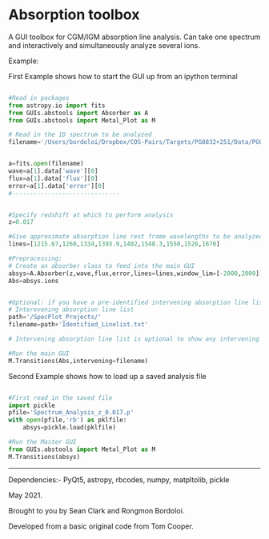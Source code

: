 # Absorption toolbox

A GUI toolbox for CGM/IGM absorption line analysis. 
Can take one spectrum and interactively and simultaneously analyze several
ions.

Example:

First Example shows how to start the GUI up from an ipython terminal

```python

#Read in packages 
from astropy.io import fits
from GUIs.abstools import Absorber as A
from GUIs.abstools import Metal_Plot as M   

# Read in the 1D spectrum to be analyzed
filename='/Users/bordoloi/Dropbox/COS-Pairs/Targets/PG0832+251/Data/PG0832+251_nbin3_coadd.fits'


a=fits.open(filename)
wave=a[1].data['wave'][0]
flux=a[1].data['flux'][0]   
error=a[1].data['error'][0]  
#------------------------------


#Specify redshift at which to perform analysis
z=0.017

#Give approximate absorption line rest frame wavelengths to be analyzed
lines=[1215.67,1260,1334,1393.9,1402,1548.3,1550,1526,1670]

#Preprocessing:
# Create an absorber class to feed into the main GUI
absys=A.Absorber(z,wave,flux,error,lines=lines,window_lim=[-2000,2000])   
Abs=absys.ions


#Optional: if you have a pre-identified intervening absorption line list, feed it in.
# Interevening absorption line list
path='/SpecPlot_Projects/'
filename=path+'Identified_Linelist.txt'

# Intervening absorption line list is optional to show any intervening absorbers

#Run the main GUI
M.Transitions(Abs,intervening=filename)
```

Second Example shows how to load up a saved analysis file

```python

#First read in the saved file
import pickle
pfile='Spectrum_Analysis_z_0.017.p'
with open(pfile,'rb') as pklfile:
    absys=pickle.load(pklfile)

#Run the Master GUI
from GUIs.abstools import Metal_Plot as M   
M.Transitions(absys)
```


-----------------------------------------------------------------------------


Dependencies:- PyQt5, astropy, rbcodes, numpy, matpltolib, pickle

May 2021.

Brought to you by Sean Clark and Rongmon Bordoloi.

Developed from a basic original code from Tom Cooper.
